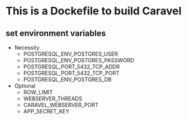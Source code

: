 # This is a Dockefile to build Caravel

## set environment variables
- Necessity
  + POSTGRESQL_ENV_POSTGRES_USER
  + POSTGRESQL_ENV_POSTGRES_PASSWORD
  + POSTGRESQL_PORT_5432_TCP_ADDR
  + POSTGRESQL_PORT_5432_TCP_PORT
  + POSTGRESQL_ENV_POSTGRES_DB
- Optional
  + ROW_LIMIT
  + WEBSERVER_THREADS
  + CARAVEL_WEBSERVER_PORT
  + APP_SECRET_KEY
